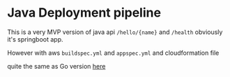 # Java Deployment pipeline

This is a very MVP version of java api `/hello/{name}` and `/health` obviously it's springboot app.

However with aws `buildspec.yml` and `appspec.yml` and cloudformation file

quite the same as Go version [here](https://github.com/awslabs/golang-deployment-pipeline)